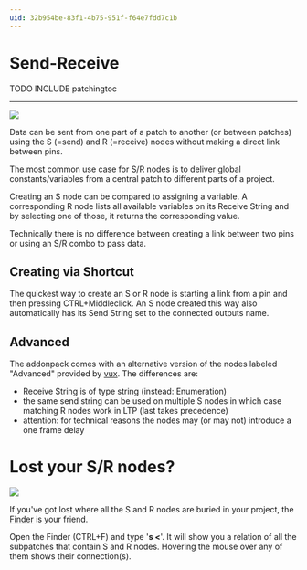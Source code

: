 ```yaml
---
uid: 32b954be-83f1-4b75-951f-f64e7fdd7c1b
---
```


# Send-Receive
<span class="include">TODO INCLUDE patchingtoc</span>  

---  

![](~/img/patching-send-receive2.png "")   


Data can be sent from one part of a patch to another (or between patches) using the S (=send) and R (=receive) nodes without making a direct link between pins.  

The most common use case for S/R nodes is to deliver global constants/variables from a central patch to different parts of a project.  

Creating an S node can be compared to assigning a variable. A corresponding R node lists all available variables on its <span class="pin">Receive String</span> and by selecting one of those, it returns the corresponding value.   

Technically there is no difference between creating a link between two pins or using an S/R combo to pass data.  

## Creating via Shortcut
The quickest way to create an S or R node is starting a link from a pin and then pressing CTRL+Middleclick. An S node created this way also automatically has its <span class="pin">Send String</span> set to the connected outputs name.  

## Advanced
The addonpack comes with an alternative version of the nodes labeled "Advanced" provided by <span class="user"><a href="https://vvvv.org/users/vux" class="extURL" target="_blank">vux</a></span>. The differences are:  
* <span class="pin">Receive String</span> is of type string (instead: Enumeration)  
* the same send string can be used on multiple S nodes in which case matching R nodes work in LTP (last takes precedence)  
* attention: for technical reasons the nodes may (or may not) introduce a one frame delay  



# Lost your S/R nodes?

![](~/img/Debugging-SendReceive2.png "")   


If you've got lost where all the S and R nodes are buried in your project, the [Finder](xref:869d5933-4693-4b32-a7f3-5b7cfcc3a07f) is your friend.  

Open the Finder (CTRL+F) and type '**s <**'. It will show you a relation of all the subpatches that contain S and R nodes. Hovering the mouse over any of them shows their connection(s).  

